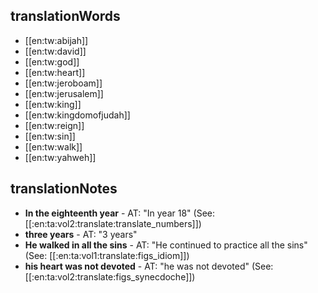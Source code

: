 ## translationWords

* [[en:tw:abijah]]
* [[en:tw:david]]
* [[en:tw:god]]
* [[en:tw:heart]]
* [[en:tw:jeroboam]]
* [[en:tw:jerusalem]]
* [[en:tw:king]]
* [[en:tw:kingdomofjudah]]
* [[en:tw:reign]]
* [[en:tw:sin]]
* [[en:tw:walk]]
* [[en:tw:yahweh]]

## translationNotes

* **In the eighteenth year** - AT: "In year 18" (See: [[:en:ta:vol2:translate:translate_numbers]])
* **three years** - AT: "3 years"
* **He walked in all the sins** - AT: "He continued to practice all the sins" (See: [[:en:ta:vol1:translate:figs_idiom]])
* **his heart was not devoted** - AT: "he was not devoted" (See: [[:en:ta:vol2:translate:figs_synecdoche]])
